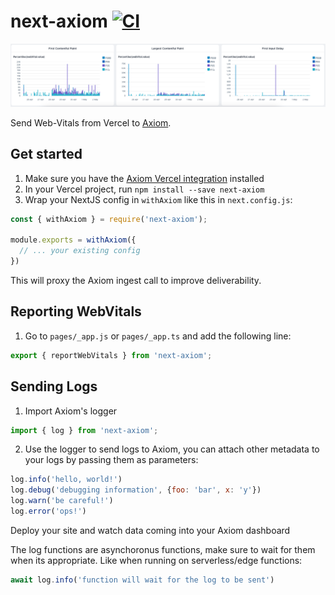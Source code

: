 # next-axiom [![CI](https://github.com/axiomhq/next-axiom/actions/workflows/ci.yml/badge.svg)](https://github.com/axiomhq/next-axiom/actions/workflows/ci.yml)

![](./web-vitals-dashboard.png)

Send Web-Vitals from Vercel to [Axiom](https://axiom.co).

## Get started

1. Make sure you have the [Axiom Vercel integration](https://www.axiom.co/vercel) installed
2. In your Vercel project, run `npm install --save next-axiom`
3. Wrap your NextJS config in `withAxiom` like this in `next.config.js`:

```js
const { withAxiom } = require('next-axiom');

module.exports = withAxiom({
  // ... your existing config
})
```

This will proxy the Axiom ingest call to improve deliverability.

## Reporting WebVitals

1. Go to `pages/_app.js` or `pages/_app.ts` and add the following line:
```js
export { reportWebVitals } from 'next-axiom';
```

## Sending Logs

1. Import Axiom's logger

```js
import { log } from 'next-axiom';
```

2. Use the logger to send logs to Axiom, you can attach
other metadata to your logs by passing them as parameters:
```js
log.info('hello, world!')
log.debug('debugging information', {foo: 'bar', x: 'y'})
log.warn('be careful!')
log.error('ops!')
```

Deploy your site and watch data coming into your Axiom dashboard

The log functions are asynchoronus functions, make sure to wait for them
when its appropriate. Like when running on serverless/edge functions:

```js
await log.info('function will wait for the log to be sent')
```
